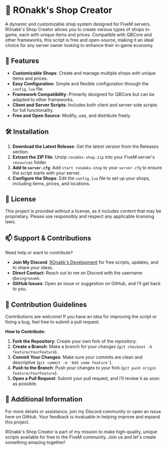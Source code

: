 # 🛒 ROnakk's Shop Creator

A dynamic and customizable shop system designed for FiveM servers. ROnakk's Shop Creator allows you to create various types of shops in-game, each with unique items and prices. Compatible with QBCore and other frameworks, this script is free and open-source, making it an ideal choice for any server owner looking to enhance their in-game economy.

## 📜 Features

- **Customizable Shops**: Create and manage multiple shops with unique items and prices.
- **Easy Configuration**: Simple and flexible configuration through the `config.lua` file.
- **Framework Compatibility**: Primarily designed for QBCore but can be adapted to other frameworks.
- **Client and Server Scripts**: Includes both client and server-side scripts for full functionality.
- **Free and Open Source**: Modify, use, and distribute freely.

## 🛠️ Installation

1. **Download the Latest Release**: Get the latest version from the Releases section.
2. **Extract the ZIP File**: Unzip `ronakks-shop.zip` into your FiveM server's `resources` folder.
3. **Add to `server.cfg`**: Add `start ronakks-shop` to your `server.cfg` to ensure the script starts with your server.
4. **Configure the Shops**: Edit the `config.lua` file to set up your shops, including items, prices, and locations.

## 📄 License

This project is provided without a license, as it includes content that may be proprietary. Please use responsibly and respect any applicable licensing laws.

## 📫 Support & Contributions

Need help or want to contribute?

- **Join My Discord**: [ROnakk's Development](https://discord.gg/aQRtcqcuAU) for free scripts, updates, and to share your ideas.
- **Direct Contact**: Reach out to me on Discord with the username `@beingronakk`.
- **GitHub Issues**: Open an issue or suggestion on GitHub, and I’ll get back to you.

## 🔄 Contribution Guidelines

Contributions are welcome! If you have an idea for improving the script or fixing a bug, feel free to submit a pull request.

**How to Contribute:**
1. **Fork the Repository**: Create your own fork of the repository.
2. **Create a Branch**: Make a branch for your changes (`git checkout -b feature/YourFeature`).
3. **Commit Your Changes**: Make sure your commits are clean and descriptive (`git commit -m 'Add some feature'`).
4. **Push to the Branch**: Push your changes to your fork (`git push origin feature/YourFeature`).
5. **Open a Pull Request**: Submit your pull request, and I’ll review it as soon as possible.

## 🔗 Additional Information

For more details or assistance, join my Discord community or open an issue here on GitHub. Your feedback is invaluable in helping improve and expand this project.

ROnakk's Shop Creator is part of my mission to make high-quality, unique scripts available for free to the FiveM community. Join us and let's create something amazing together!
